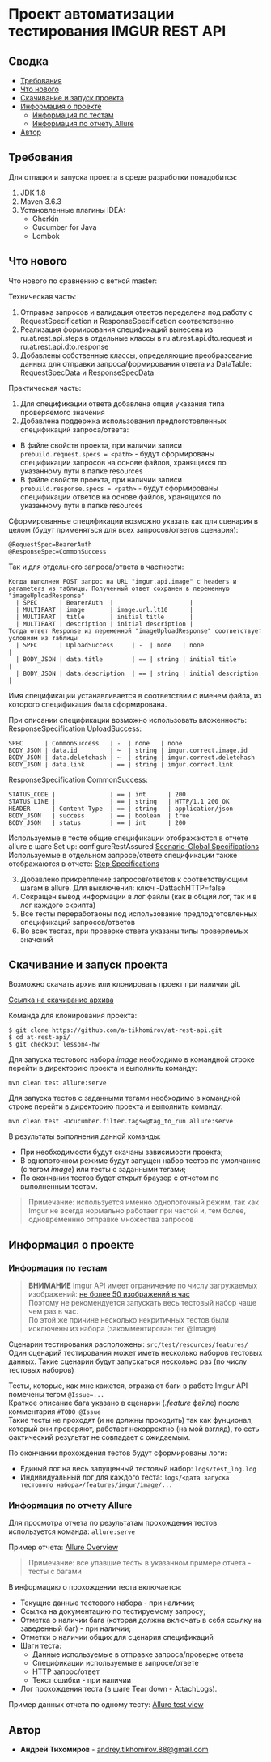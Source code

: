 # Проект автоматизации тестирования IMGUR REST API

## Сводка

- [Требования](#Требования)
- [Что нового](#Что-нового)
- [Скачивание и запуск проекта](#Скачивание-и-запуск-проекта)
- [Информация о проекте](#Информация-о-проекте)
    - [Информация по тестам](#Информация-по-тестам)
    - [Информация по отчету Allure](#Информация-по-отчету-Allure)  
- [Автор](#Автор)

## Требования
<a name="Требования"></a>
Для отладки и запуска проекта в среде разработки понадобится:

1. JDK 1.8
2. Maven 3.6.3
3. Установленные плагины IDEA:
    - Gherkin
    - Cucumber for Java
    - Lombok
    
## Что нового
<a name="Что-нового"></a>

Что нового по сравнению с веткой master:  

Техническая часть:
1. Отправка запросов и валидация ответов переделена под работу с RequestSpecification и ResponseSpecification соответственно
2. Реализация формирования спецификаций вынесена из ru.at.rest.api.steps в отдельные классы в ru.at.rest.api.dto.request и ru.at.rest.api.dto.response
3. Добавлены собственные классы, определяющие преобразование данных для отправки запроса/формирования ответа из DataTable: RequestSpecData и ResponseSpecData

Практическая часть:
1. Для спецификации ответа добавлена опция указания типа проверяемого значения
2. Добавлена поддержка использования предпоготовленных спецификаций запроса/ответа:  
- В файле свойств проекта, при наличии записи `prebuild.request.specs = <path>` - будут сформированы спецификации запросов на основе файлов, хранящихся по указанному пути в папке resources  
- В файле свойств проекта, при наличии записи `prebuild.response.specs = <path>` - будут сформированы спецификации ответов на основе файлов, хранящихся по указанному пути в папке resources  

Сформированные спецификации возможно указать как для сценария в целом (будут применяться для всех запросов/ответов сценария):
```
@RequestSpec=BearerAuth
@ResponseSpec=CommonSuccess
```
Так и для отдельного запроса/ответа в частности:
```
Когда выполнен POST запрос на URL "imgur.api.image" с headers и parameters из таблицы. Полученный ответ сохранен в переменную "imageUploadResponse"
  | SPEC      | BearerAuth  |                     |
  | MULTIPART | image       | image.url.lt10      |
  | MULTIPART | title       | initial title       |
  | MULTIPART | description | initial description |
Тогда ответ Response из переменной "imageUploadResponse" соответствует условиям из таблицы
  | SPEC      | UploadSuccess     | -  | none   | none                |
  | BODY_JSON | data.title        | == | string | initial title       |
  | BODY_JSON | data.description  | == | string | initial description |
```

Имя спецификации устанавливается в соответствии с именем файла, из которого спецификация была сформирована.

При описании спецификации возможно использовать вложенность:  
ResponseSpecification UploadSuccess:
```
SPEC      | CommonSuccess   | -  | none   | none
BODY_JSON | data.id         | ~  | string | imgur.correct.image.id
BODY_JSON | data.deletehash | ~  | string | imgur.correct.deletehash
BODY_JSON | data.link       | == | string | imgur.correct.link
```
ResponseSpecification CommonSuccess:
```
STATUS_CODE |               | == | int      | 200
STATUS_LINE |               | == | string   | HTTP/1.1 200 OK
HEADER      | Content-Type  | == | string   | application/json
BODY_JSON   | success       | == | boolean  | true
BODY_JSON   | status        | == | int      | 200
```
Используемые в тесте общие спецификации отображаются в отчете allure в шаге Set up: configureRestAssured [Scenario-Global Specifications](https://drive.google.com/file/d/1S2dPrD1hvD-KKvhwePBHoUZcQb97t-da/view?usp=sharing)  
Используемые в отдельном запросе/ответе спецификации также отображаются в отчете: [Step Specifications](https://drive.google.com/file/d/1HjmRUccOlvpOxmXs10HWC8llTy3nzTJt/view?usp=sharing)

3. Добавлено прикрепление запросов/ответов к соответствующим шагам в allure. Для выключения: ключ -DattachHTTP=false  
4. Сокращен вывод информации в лог файлы (как в общий лог, так и в лог каждого скрипта)
5. Все тесты переработаоны под использование предподготовленных спецификаций запросов/ответов
6. Во всех тестах, при проверке ответа указаны типы проверяемых значений

## Скачивание и запуск проекта
<a name="Скачивание-и-запуск-проекта"></a>
Возможно скачать архив или клонировать проект при наличии git.

[Ссылка на скачивание архива](https://github.com/a-tikhomirov/at-rest-api/archive/lesson4-hw.zip)

Команда для клонирования проекта:

```
$ git clone https://github.com/a-tikhomirov/at-rest-api.git
$ cd at-rest-api/
$ git checkout lesson4-hw
```

Для запуска тестового набора *image* необходимо в командной строке перейти в директорию проекта и выполнить команду:

```
mvn clean test allure:serve
```

Для запуска тестов c заданными тегами необходимо в командной строке перейти в директорию проекта и выполнить команду:

```
mvn clean test -Dcucumber.filter.tags=@tag_to_run allure:serve
```

В результаты выполнения данной команды:
- При необходимости будут скачаны зависимости проекта;
- В однопоточном режиме будут запущен набор тестов по умолчанию (с тегом *image*) или тесты с заданными тегами;
- По окончании тестов будет открыт браузер с отчетом по выполненным тестам.

> Примечание: используется именно однопоточный режим, так как Imgur не всегда нормально
> работает при частой и, тем более, одновременнно отправке множества запросов

## Информация о проекте
<a name="Информация-о-проекте"></a>
### Информация по тестам
<a name="Информация-по-тестам"></a>
> **ВНИМАНИЕ** Imgur API имеет ограничение по числу загружаемых изображений: [не более 50 изображений в час](https://help.imgur.com/hc/en-us/articles/115000083326-What-files-can-I-upload-What-is-the-size-limit-)  
> Поэтому не рекомендуется запускать весь тестовый набор чаще чем раз в час.  
> По этой же причине несколько некритичных тестов были исключены из набора (закомментирован тег @image)

Сценарии тестирования расположены: `src/test/resources/features/`  
Один сценарий тестирования может иметь несколько наборов тестовых данных. Такие сценарии будут запускаться несколько раз (по числу тестовых наборов)  

Тесты, которые, как мне кажется, отражают баги в работе Imgur API помечены тегом `@Issue=...`  
Краткое описание бага указано в сценарии (*.feature* файле) после комментария `#TODO @Issue`  
Такие тесты не проходят (и не должны проходить) так как фунционал, который они проверяют, работает некорректно (на мой взгляд), то есть фактический результат не совпадает с ожидаемым. 

По окончании прохождения тестов будут сформированы логи:
- Единый лог на весь запущенный тестовый набор: `logs/test_log.log`
- Индивидуальный лог для каждого теста: `logs/<дата запуска тестового набора>/features/imgur/image/...`

### Информация по отчету Allure
<a name="Информация-по-отчету-Allure"></a>
Для просмотра отчета по результатам прохождения тестов используется команда: `allure:serve`

Пример отчета: [Allure Overview](https://drive.google.com/file/d/1ACWFvV4DoG-T2MGVSuexWbMX9I9S_RO_/view?usp=sharing)
> Примечание: все упавшие тесты в указанном примере отчета - тесты с багами

В информацию о прохождении теста включается:
- Текущие данные тестового набора - при наличии;
- Ссылка на документацию по тестируемому запросу;
- Отметка о наличии бага (которая должна включать в себя ссылку на заведенный баг) - при наличии;
- Отметки о наличии общих для сценария спецификаций  
- Шаги теста:
  - Данные используемые в отправке запроса/проверке ответа
  - Спецификации используемые в запросе/ответе
  - HTTP запрос/ответ
  - Текст ошибки - при наличии  
- Лог прохождения теста (в шаге Tear down - AttachLogs).

Пример данных отчета по одному тесту: [Allure test view](https://drive.google.com/file/d/1AXPHxO4_x1MS6gTLOm8xMNVsenj9d24s/view?usp=sharing)

## Автор

- **Андрей Тихомиров** - <andrey.tikhomirov.88@gmail.com>